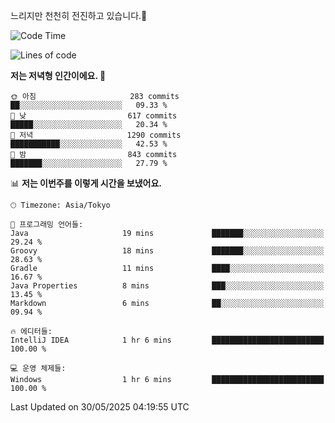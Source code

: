 느리지만 천천히 전진하고 있습니다.🐢

<!--START_SECTION:waka-->
![Code Time](http://img.shields.io/badge/Code%20Time-1%2C591%20hrs%2012%20mins-blue)

![Lines of code](https://img.shields.io/badge/%EC%A0%80%EB%8A%94%20%EC%97%AC%ED%83%9C%EA%B9%8C%EC%A7%80%20-919.4%20thousand%20%EC%A4%84%EC%9D%98%20%EC%BD%94%EB%93%9C%EB%A5%BC%20%EC%9E%91%EC%84%B1%ED%96%88%EC%96%B4%EC%9A%94.-blue)

**저는 저녁형 인간이에요. 🦉** 

```text
🌞 아침                     283 commits         ██░░░░░░░░░░░░░░░░░░░░░░░   09.33 % 
🌆 낮　                     617 commits         █████░░░░░░░░░░░░░░░░░░░░   20.34 % 
🌃 저녁                     1290 commits        ███████████░░░░░░░░░░░░░░   42.53 % 
🌙 밤　                     843 commits         ███████░░░░░░░░░░░░░░░░░░   27.79 % 
```


📊 **저는 이번주를 이렇게 시간을 보냈어요.** 

```text
🕑︎ Timezone: Asia/Tokyo

💬 프로그래밍 언어들: 
Java                     19 mins             ███████░░░░░░░░░░░░░░░░░░   29.24 % 
Groovy                   18 mins             ███████░░░░░░░░░░░░░░░░░░   28.63 % 
Gradle                   11 mins             ████░░░░░░░░░░░░░░░░░░░░░   16.67 % 
Java Properties          8 mins              ███░░░░░░░░░░░░░░░░░░░░░░   13.45 % 
Markdown                 6 mins              ██░░░░░░░░░░░░░░░░░░░░░░░   09.94 % 

🔥 에디터들: 
IntelliJ IDEA            1 hr 6 mins         █████████████████████████   100.00 % 

💻 운영 체제들: 
Windows                  1 hr 6 mins         █████████████████████████   100.00 % 
```


 Last Updated on 30/05/2025 04:19:55 UTC
<!--END_SECTION:waka-->
